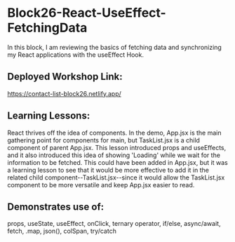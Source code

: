 # Block26-React-UseEffect-FetchingData

In this block, I am reviewing the basics of fetching data and synchronizing my React applications with the useEffect Hook.

## Deployed Workshop Link:

https://contact-list-block26.netlify.app/

## Learning Lessons:

React thrives off the idea of components. In the demo, App.jsx is the main gathering point for components for main, but TaskList.jsx is a child component of parent App.jsx. This lesson introduced props and useEffects, and it also introduced this idea of showing 'Loading' while we wait for the information to be fetched. This could have been added in App.jsx, but it was a learning lesson to see that it would be more effective to add it in the related child component--TaskList.jsx--since it would allow the TaskList.jsx component to be more versatile and keep App.jsx easier to read.

## Demonstrates use of:

props, useState, useEffect, onClick, ternary operator, if/else, async/await, fetch, .map, json(), colSpan, try/catch
